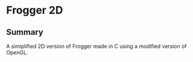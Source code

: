 # Frogger 2D
## Summary
A simiplified 2D version of Frogger made in C using a modified version of OpenGL.
